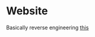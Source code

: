 # Website

Basically reverse engineering [this](https://github.com/KordingLab/KordingLab.github.io)
